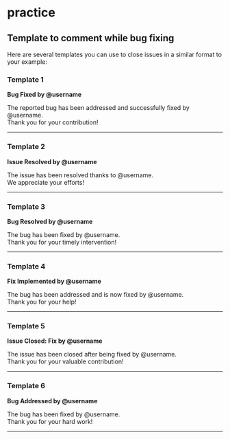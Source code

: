 # practice

## Template to comment while bug fixing

Here are several templates you can use to close issues in a similar format to your example:

### Template 1

**Bug Fixed by @username**

The reported bug has been addressed and successfully fixed by @username.  
Thank you for your contribution!

---

### Template 2

**Issue Resolved by @username**

The issue has been resolved thanks to @username.  
We appreciate your efforts!

---

### Template 3

**Bug Resolved by @username**

The bug has been fixed by @username.  
Thank you for your timely intervention!

---

### Template 4

**Fix Implemented by @username**

The bug has been addressed and is now fixed by @username.  
Thank you for your help!

---

### Template 5

**Issue Closed: Fix by @username**

The issue has been closed after being fixed by @username.  
Thank you for your valuable contribution!

---

### Template 6

**Bug Addressed by @username**

The bug has been fixed by @username.  
Thank you for your hard work!

---
